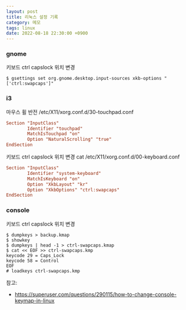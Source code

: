 ```yaml
---
layout: post
title: 리눅스 설정 기록
category: 메모
tags: linux
date: 2022-08-18 22:30:00 +0900
---
```


### gnome

키보드 ctrl capslock 위치 변경

```console
$ gsettings set org.gnome.desktop.input-sources xkb-options "['ctrl:swapcaps']"
```

### i3

마우스 휠 반전
/etc/X11/xorg.conf.d/30-touchpad.conf 
```conf
Section "InputClass"
        Identifier "touchpad"
        MatchIsTouchpad "on"
        Option "NaturalScrolling" "true"
EndSection
```

키보드 ctrl capslock 위치 변경
cat /etc/X11/xorg.conf.d/00-keyboard.conf 
```conf
Section "InputClass"
        Identifier "system-keyboard"
        MatchIsKeyboard "on"
        Option "XkbLayout" "kr"
        Option "XkbOptions" "ctrl:swapcaps"
EndSection
```

### console

키보드 ctrl capslock 위치 변경

```console
$ dumpkeys > backup.kmap
$ showkey
$ dumpkeys | head -1 > ctrl-swapcaps.kmap
$ cat << EOF >> ctrl-swapcaps.kmp
keycode 29 = Caps_Lock
keycode 58 = Control
EOF
# loadkeys ctrl-swapcaps.kmp
```

참고:
- <https://superuser.com/questions/290115/how-to-change-console-keymap-in-linux>

